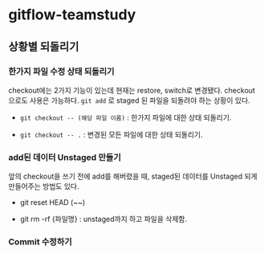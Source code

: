 # gitflow-teamstudy

## 상황별 되돌리기
### 한가지 파일 수정 상태 되돌리기
checkout에는 2가지 기능이 있는데 현재는 restore, switch로 변경됐다. checkout으로도 사용은 가능하다. `git add` 로 staged 된 파일을 되돌려야 하는 상황이 있다.

* `git checkout -- (해당 파일 이름)` : 한가지 파일에 대한 상태 되돌리기.

* `git checkout -- .` : 변경된 모든 파일에 대한 상태 되돌리기.

### add된 데이터 Unstaged 만들기
앞의 checkout을 쓰기 전에 add를 해버렸을 때, staged된 데이터를 Unstaged 되게 만들어주는 방법도 있다.

* git reset HEAD (~~)

* git rm -rf {파일명} : unstaged까지 하고 파일을 삭제함.

### Commit 수정하기

